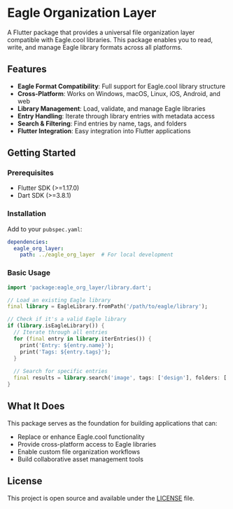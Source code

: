 # Eagle Organization Layer

A Flutter package that provides a universal file organization layer compatible with Eagle.cool libraries. This package enables you to read, write, and manage Eagle library formats across all platforms.

## Features

- **Eagle Format Compatibility**: Full support for Eagle.cool library structure
- **Cross-Platform**: Works on Windows, macOS, Linux, iOS, Android, and web
- **Library Management**: Load, validate, and manage Eagle libraries
- **Entry Handling**: Iterate through library entries with metadata access
- **Search & Filtering**: Find entries by name, tags, and folders
- **Flutter Integration**: Easy integration into Flutter applications

## Getting Started

### Prerequisites
- Flutter SDK (>=1.17.0)
- Dart SDK (>=3.8.1)

### Installation

Add to your `pubspec.yaml`:
```yaml
dependencies:
  eagle_org_layer:
    path: ../eagle_org_layer  # For local development
```

### Basic Usage

```dart
import 'package:eagle_org_layer/library.dart';

// Load an existing Eagle library
final library = EagleLibrary.fromPath('/path/to/eagle/library');

// Check if it's a valid Eagle library
if (library.isEagleLibrary()) {
  // Iterate through all entries
  for (final entry in library.iterEntries()) {
    print('Entry: ${entry.name}');
    print('Tags: ${entry.tags}');
  }
  
  // Search for specific entries
  final results = library.search('image', tags: ['design'], folders: ['inspiration']);
}
```

## What It Does

This package serves as the foundation for building applications that can:
- Replace or enhance Eagle.cool functionality
- Provide cross-platform access to Eagle libraries
- Enable custom file organization workflows
- Build collaborative asset management tools


## License

This project is open source and available under the [LICENSE](LICENSE) file.
